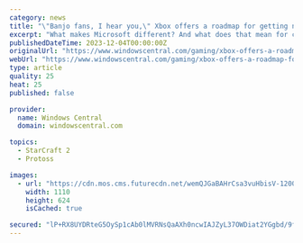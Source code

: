 ```yaml
---
category: news
title: "\"Banjo fans, I hear you,\" Xbox offers a roadmap for getting new Banjo Kazooie, StarCraft, and other classic Microsoft-owned games"
excerpt: "What makes Microsoft different? And what does that mean for classic games like Banjo-Kazooie, StarCraft, and more? Well, we recently got the opportunity to ask the head of Xbox himself."
publishedDateTime: 2023-12-04T00:00:00Z
originalUrl: "https://www.windowscentral.com/gaming/xbox-offers-a-roadmap-for-getting-new-banjo-kazooie-starcraft-and-other-classic-microsoft-owned-games"
webUrl: "https://www.windowscentral.com/gaming/xbox-offers-a-roadmap-for-getting-new-banjo-kazooie-starcraft-and-other-classic-microsoft-owned-games"
type: article
quality: 25
heat: 25
published: false

provider:
  name: Windows Central
  domain: windowscentral.com

topics:
  - StarCraft 2
  - Protoss

images:
  - url: "https://cdn.mos.cms.futurecdn.net/wemQJGaBAHrCsa3vuHbisV-1200-80.jpg"
    width: 1110
    height: 624
    isCached: true

secured: "lP+RX8UYDRteG5OySp1cAb0lMVRNsQaAXh0ncwIAJZyL37OWDiat2YGgbd/9fkCNid5ExD7QUY/amgFMldnbfvU6C+edkFSqx0OgoeCiS3Jzc4Gmx8uBl48tUVbSydv3EjtzOSXgjXpMmWncobIjXy8hhz/oz6+uRE+oLIW2UI6fCROjoGwZ62WqCHN8YvfvsyXeordGlEETNGyPwNLOudk/KfRbYolaW4g06sQG4Wb17ft6wwCUupwGXvt2JYc5QP1wYLnhuGoOk/gTZL/vYRQE0e6inZlHwf3cuvD/uWMvjr5KY0pM6M3txlmrUNEnszJ3L+8zdWmKHSVEGdtkzNb3WLi3wZAbfpmOlbS/6mc=;P8bbiOB5J33wsDEBx1Alhg=="
---
```


